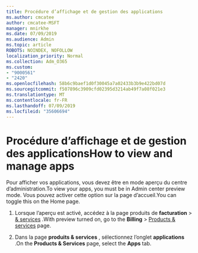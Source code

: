 ```yaml
---
title: Procédure d’affichage et de gestion des applications
ms.author: cmcatee
author: cmcatee-MSFT
manager: mnirkhe
ms.date: 07/09/2019
ms.audience: Admin
ms.topic: article
ROBOTS: NOINDEX, NOFOLLOW
localization_priority: Normal
ms.collection: Adm_O365
ms.custom:
- "9000561"
- "2420"
ms.openlocfilehash: 58b6c9baef1d0f30045a7a02433b3b9e422bd07d
ms.sourcegitcommit: f507896c3909cfd02395d3214ab49f7a08f021e3
ms.translationtype: MT
ms.contentlocale: fr-FR
ms.lasthandoff: 07/09/2019
ms.locfileid: "35606694"
---
```

# <a name="how-to-view-and-manage-apps"></a><span data-ttu-id="c1c86-102">Procédure d’affichage et de gestion des applications</span><span class="sxs-lookup"><span data-stu-id="c1c86-102">How to view and manage apps</span></span>

<span data-ttu-id="c1c86-103">Pour afficher vos applications, vous devez être en mode aperçu du centre d’administration.</span><span class="sxs-lookup"><span data-stu-id="c1c86-103">To view your apps, you must be in Admin center preview mode.</span></span>  <span data-ttu-id="c1c86-104">Vous pouvez activer cette option sur la page d’accueil.</span><span class="sxs-lookup"><span data-stu-id="c1c86-104">You can toggle this on the Home page.</span></span>  

1. <span data-ttu-id="c1c86-105">Lorsque l’aperçu est activé, accédez à la page produits de **facturation** > [& services](https://go.microsoft.com/fwlink/p/?linkid=842054) .</span><span class="sxs-lookup"><span data-stu-id="c1c86-105">With preview turned on, go to the **Billing** > [Products & services](https://go.microsoft.com/fwlink/p/?linkid=842054) page.</span></span>

2. <span data-ttu-id="c1c86-106">Dans la page **produits & services** , sélectionnez l’onglet **applications** .</span><span class="sxs-lookup"><span data-stu-id="c1c86-106">On the **Products & Services** page, select the **Apps** tab.</span></span>